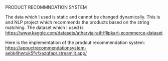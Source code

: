 PRODUCT RECOMMNDATION SYSTEM

The data which I used is static and cannot be changed dynamically.
This is and NLP project which recommends the products based on the string matching.
The dataset which I used is https://www.kaggle.com/datasets/atharvjairath/flipkart-ecommerce-dataset

Here is the implementation of the prodcut recommendation system: https://appuctrecommendationsystem-aebk4hwtuk5fvfxazqfapr.streamlit.app/
